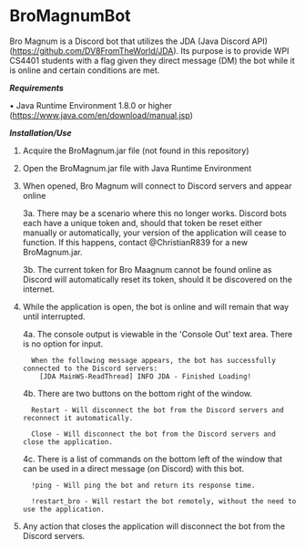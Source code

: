 # BroMagnumBot

Bro Magnum is a Discord bot that utilizes the JDA (Java Discord API) (https://github.com/DV8FromTheWorld/JDA). Its purpose is to provide WPI CS4401 students with a flag given they direct message (DM) the bot while it is online and certain conditions are met.

***Requirements***

• Java Runtime Environment 1.8.0 or higher (https://www.java.com/en/download/manual.jsp)

***Installation/Use***

1.  Acquire the BroMagnum.jar file (not found in this repository)

2.  Open the BroMagnum.jar file with Java Runtime Environment

3.  When opened, Bro Magnum will connect to Discord servers and appear online
      
      3a. There may be a scenario where this no longer works. Discord bots each have a unique token and, should that token be reset either manually or automatically, your version of the application will cease to function. If this happens, contact @ChristianR839 for a new BroMagnum.jar.
      
      3b. The current token for Bro Maagnum cannot be found online as Discord will automatically reset its token, should it be discovered on the internet.

4.  While the application is open, the bot is online and will remain that way until interrupted.
      
      4a. The console output is viewable in the 'Console Out' text area. There is no option for input.
          
          When the following message appears, the bot has successfully connected to the Discord servers:
            [JDA MainWS-ReadThread] INFO JDA - Finished Loading!
      
      4b. There are two buttons on the bottom right of the window.
          
          Restart - Will disconnect the bot from the Discord servers and reconnect it automatically.
          
          Close - Will disconnect the bot from the Discord servers and close the application.
      
      4c. There is a list of commands on the bottom left of the window that can be used in a direct message (on Discord) with this bot.
          
          !ping - Will ping the bot and return its response time.
          
          !restart_bro - Will restart the bot remotely, without the need to use the application.

5. Any action that closes the application will disconnect the bot from the Discord servers.
